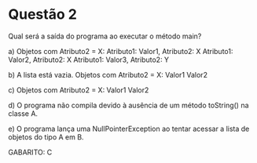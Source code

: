 # Questão 2

Qual será a saída do programa ao executar o método main?

a)	Objetos com Atributo2 = X:
Atributo1: Valor1, Atributo2: X
Atributo1: Valor2, Atributo2: X
Atributo1: Valor3, Atributo2: Y

b)	A lista está vazia.
Objetos com Atributo2 = X:
Valor1
Valor2

c)	Objetos com Atributo2 = X:
Valor1
Valor2

d)	O programa não compila devido à ausência de um método toString() na classe A.

e)	O programa lança uma NullPointerException ao tentar acessar a lista de objetos do tipo A em B.

GABARITO: C
